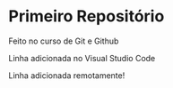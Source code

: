 # Primeiro Repositório
 Feito no curso de Git e Github
 
 Linha adicionada no Visual Studio Code
 
 Linha adicionada remotamente!
 
